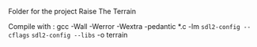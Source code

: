 Folder for the project Raise The Terrain

Compile with : gcc -Wall -Werror -Wextra -pedantic *.c -lm `sdl2-config --cflags` `sdl2-config --libs` -o terrain